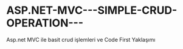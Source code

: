 # ASP.NET-MVC---SIMPLE-CRUD-OPERATION---
Asp.net MVC ile basit crud işlemleri ve Code First Yaklaşımı 
